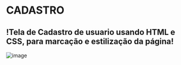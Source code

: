 # CADASTRO

## !Tela de Cadastro de usuario usando HTML e CSS, para marcação e estilização da página!

![image](https://user-images.githubusercontent.com/82547379/161103302-3de85b2a-a9f0-4244-afeb-e690a03b8b0d.png)
